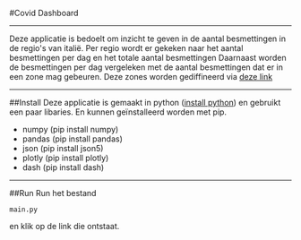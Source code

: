 #Covid Dashboard

---
Deze applicatie is bedoelt om inzicht te geven in de aantal besmettingen in de regio's van italië.
Per regio wordt er gekeken naar het aantal besmettingen per dag en het totale aantal besmettingen
Daarnaast worden de besmettingen per dag vergeleken met de aantal besmettingen dat er in een zone mag gebeuren.
Deze zones worden gediffineerd via <a href='https://www.thelocal.it/20210520/explained-how-has-italy-changed-the-way-it-decides-regional-covid-19-rules/'>deze link</a>

---
##Install
Deze applicatie is gemaakt in python (<a href='https://www.python.org/downloads/'>install python</a>) en gebruikt een paar libaries. En kunnen geïnstalleerd worden met pip.

- numpy (pip install numpy)
- pandas (pip install pandas)
- json (pip install json5)
- plotly (pip install plotly)
- dash (pip install dash)

---
##Run
Run het bestand
```
main.py
 ``` 
en klik op de link die ontstaat.
